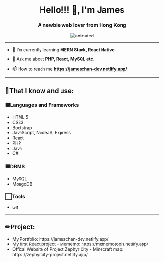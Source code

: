 <h1 align="center">Hello!!! 👋, I'm James</h1>

<h3 align="center">A newbie web lover from Hong Kong</h3>

<p align="center">
  <img src="https://media.giphy.com/media/iIqmM5tTjmpOB9mpbn/giphy.gif" alt="animated" />
</p>

<hr>

- 🌱 I’m currently learning **MERN Stack, React Native**

- 💬 Ask me about **PHP, React, MySQL etc.**

- 📫 How to reach me **https://jameschan-dev.netlify.app/**

<hr>

<h2 align="left">🧐That I know and use:</h2>

<h3 align="left">🟦Languages and Frameworks</h3>
<ul>
  <li>HTML 5</li>
  <li>CSS3</li>
  <li>Bootstrap</li>
  <li>JavaScript, NodeJS, Express</li>
  <li>React</li>
  <li>PHP</li>
  <li>Java</li>
  <li>C#</li>
</ul>

<h3 align="left">🟧DBMS</h3>
<ul>
  <li>MySQL</li>
  <li>MongoDB</li>
</ul>

<h3 align="left">⬜Tools</h3>
<ul>
  <li>Git</li>
</ul>

<hr>

<h2 align="left">✏Project:</h2>
<ul>
  <li>My Portfolio: https://jameschan-dev.netlify.app/</li>
  <li>My first React project - Mememo: https://mememotools.netlify.app/</li>
  <li>Offical Website of Project Zephyr City - Minecraft map: https://zephyrcity-project.netlify.app/</li>
</ul>
